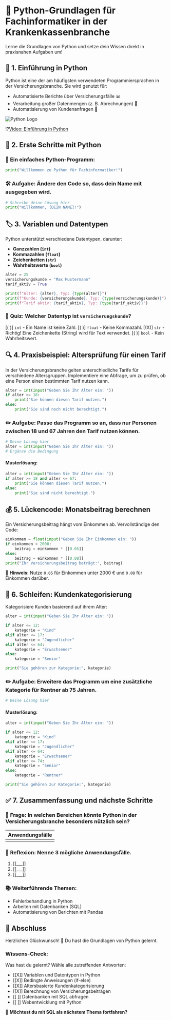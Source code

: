 <!--
author:   Fachinformatiker Ausbildungsmodul
email:    ausbildung@versicherung.de
date:     16/03/2025
version:  1.0
language: de
narrator: Deutsch Female

repository: https://github.com/LiaScript/docs

logo:     https://upload.wikimedia.org/wikipedia/commons/c/c3/Python-logo-notext.svg

comment:  Dieses Dokument stellt ein Selbstlernmodul für Fachinformatiker in Ausbildung dar.
          Der Fokus liegt auf Python-Grundlagen mit praxisnahen Beispielen aus der Krankenkassenbranche.

script:   https://cdn.jsdelivr.net/chartist.js/latest/chartist.min.js
          https://felixhao28.github.io/JSCPP/dist/JSCPP.es5.min.js

link:     https://cdn.jsdelivr.net/chartist.js/latest/chartist.min.css
          https://cdnjs.cloudflare.com/ajax/libs/animate.css/4.1.1/animate.min.css

import:   https://raw.githubusercontent.com/liaTemplates/ABCjs/main/README.md
-->

# 📘 Python-Grundlagen für Fachinformatiker in der Krankenkassenbranche

Lerne die Grundlagen von Python und setze dein Wissen direkt in praxisnahen Aufgaben um!

## 🚀 1. Einführung in Python

Python ist eine der am häufigsten verwendeten Programmiersprachen in der Versicherungsbranche. Sie wird genutzt für:

- Automatisierte Berichte über Versicherungsfälle 📊
- Verarbeitung großer Datenmengen (z. B. Abrechnungen) 💾
- Automatisierung von Kundenanfragen 🤖

![Python Logo](https://upload.wikimedia.org/wikipedia/commons/c/c3/Python-logo-notext.svg)<!-- style="width: 200px;" -->

!?[Video: Einführung in Python](https://www.youtube.com/watch?v=rfscVS0vtbw)

## 🔢 2. Erste Schritte mit Python

### 📌 Ein einfaches Python-Programm:

```python
print("Willkommen zu Python für Fachinformatiker!")
```
<script>@input</script>

### 🛠 **Aufgabe:** Ändere den Code so, dass dein Name mit ausgegeben wird.

```python
# Schreibe deine Lösung hier
print("Willkommen, [DEIN NAME]!")
```
<script>@input</script>

## 🏷️ 3. Variablen und Datentypen

Python unterstützt verschiedene Datentypen, darunter:
- **Ganzzahlen (`int`)**
- **Kommazahlen (`float`)**
- **Zeichenketten (`str`)**
- **Wahrheitswerte (`bool`)**

```python
alter = 25
versicherungskunde = "Max Mustermann"
tarif_aktiv = True

print(f"Alter: {alter}, Typ: {type(alter)}")
print(f"Kunde: {versicherungskunde}, Typ: {type(versicherungskunde)}")
print(f"Tarif aktiv: {tarif_aktiv}, Typ: {type(tarif_aktiv)}")
```
<script>@input</script>

### 🤔 **Quiz: Welcher Datentyp ist `versicherungskunde`?**

[( )] `int` - Ein Name ist keine Zahl.
[( )] `float` - Keine Kommazahl.
[(X)] `str` - Richtig! Eine Zeichenkette (String) wird für Text verwendet.
[( )] `bool` - Kein Wahrheitswert.

## 🔍 4. Praxisbeispiel: Altersprüfung für einen Tarif

In der Versicherungsbranche gelten unterschiedliche Tarife für verschiedene Altersgruppen. 
Implementiere eine Abfrage, um zu prüfen, ob eine Person einen bestimmten Tarif nutzen kann.

```python
alter = int(input("Geben Sie Ihr Alter ein: "))
if alter >= 18:
    print("Sie können diesen Tarif nutzen.")
else:
    print("Sie sind noch nicht berechtigt.")
```
<script>@input</script>

### ✏️ **Aufgabe:** Passe das Programm so an, dass nur Personen zwischen **18 und 67 Jahren** den Tarif nutzen können.

```python
# Deine Lösung hier
alter = int(input("Geben Sie Ihr Alter ein: "))
# Ergänze die Bedingung
```
<script>@input</script>

#### Musterlösung:
```python
alter = int(input("Geben Sie Ihr Alter ein: "))
if alter >= 18 and alter <= 67:
    print("Sie können diesen Tarif nutzen.")
else:
    print("Sie sind nicht berechtigt.")
```

## 💰 5. Lückencode: Monatsbeitrag berechnen

Ein Versicherungsbeitrag hängt vom Einkommen ab. Vervollständige den Code:

```python
einkommen = float(input("Geben Sie Ihr Einkommen ein: "))
if einkommen < 2000:
    beitrag = einkommen * [[0.05]]
else:
    beitrag = einkommen * [[0.08]]
print("Ihr Versicherungsbeitrag beträgt:", beitrag)
```

🔎 **Hinweis:** Nutze `0.05` für Einkommen unter 2000 € und `0.08` für Einkommen darüber.

## 🔄 6. Schleifen: Kundenkategorisierung

Kategorisiere Kunden basierend auf ihrem Alter:

```python
alter = int(input("Geben Sie Ihr Alter ein: "))

if alter <= 12:
    kategorie = "Kind"
elif alter <= 17:
    kategorie = "Jugendlicher"
elif alter <= 64:
    kategorie = "Erwachsener"
else:
    kategorie = "Senior"

print("Sie gehören zur Kategorie:", kategorie)
```
<script>@input</script>

### ✏️ **Aufgabe:** Erweitere das Programm um eine zusätzliche Kategorie für **Rentner ab 75 Jahren**.

```python
# Deine Lösung hier
```
<script>@input</script>

#### Musterlösung:
```python
alter = int(input("Geben Sie Ihr Alter ein: "))

if alter <= 12:
    kategorie = "Kind"
elif alter <= 17:
    kategorie = "Jugendlicher"
elif alter <= 64:
    kategorie = "Erwachsener"
elif alter <= 74:
    kategorie = "Senior"
else:
    kategorie = "Rentner"

print("Sie gehören zur Kategorie:", kategorie)
```

## ✅ 7. Zusammenfassung und nächste Schritte

### 📌 **Frage:** In welchen Bereichen könnte Python in der Versicherungsbranche besonders nützlich sein?

<!-- data-type="notes" -->
| Anwendungsfälle |
|:----------------|
| |

### 🧠 **Reflexion:** Nenne 3 mögliche Anwendungsfälle.

1. [[___]]
2. [[___]]
3. [[___]]

### 📚 **Weiterführende Themen:**
- Fehlerbehandlung in Python
- Arbeiten mit Datenbanken (SQL)
- Automatisierung von Berichten mit Pandas

## 🎉 Abschluss

Herzlichen Glückwunsch! 🎊 Du hast die Grundlagen von Python gelernt.

### Wissens-Check:
Was hast du gelernt? Wähle alle zutreffenden Antworten:

- [[X]] Variablen und Datentypen in Python
- [[X]] Bedingte Anweisungen (if-else)
- [[X]] Altersbasierte Kundenkategorisierung
- [[X]] Berechnung von Versicherungsbeiträgen
- [[ ]] Datenbanken mit SQL abfragen
- [[ ]] Webentwicklung mit Python

📍 **Möchtest du mit SQL als nächstem Thema fortfahren?** 

<script input="select" value="Ja" options="Ja|Nein|Vielleicht später">
"Du hast '" + @input + "' gewählt."
</script>
```
